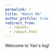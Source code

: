 ```yaml
---
permalink: /
title: "About Me"
author_profile: true
redirect_from: 
  - /about/
  - /about.html
---
```


Welcome to Yan's log!
